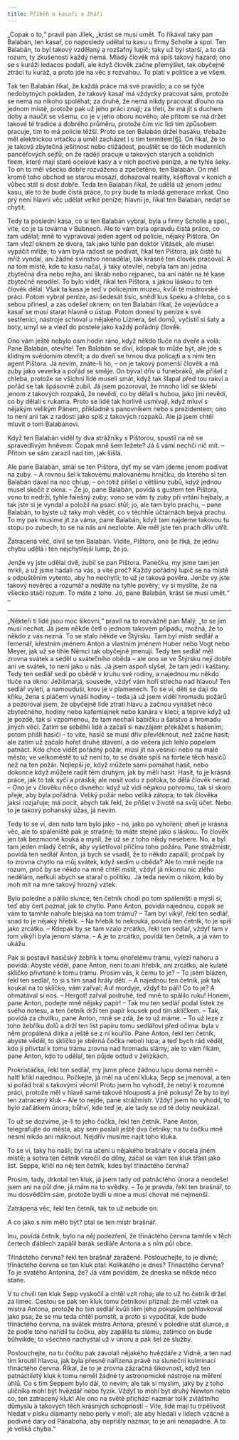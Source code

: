 ```yaml
---
title: Příběh o kasaři a žháři
---
```


„Copak o to,“ pravil pan Jílek, „krást se musí umět. To říkával taky pan Balabán, ten kasař, co naposledy udělal tu kasu u firmy Scholle a spol. Ten Balabán, to byl takový vzdělaný a rozšafný lupič; taky už byl starší, a to dá rozum, ty zkušenosti každý nemá. Mladý člověk má spíš takový hazard; ono se s kuráží ledacos podaří, ale když člověk začne přemýšlet, tak obyčejně ztrácí tu kuráž, a proto jde na věc s rozvahou. To platí v politice a ve všem.

Tak ten Balabán říkal, že každá práce má své pravidlo; a co se týče nedobytných pokladen, že takový kasař má vždycky pracovat sám, protože se nemá na nikoho spoléhat; za druhé, že nemá nikdy pracovat dlouho na jednom místě, protože pak už jeho práci znají; za třetí, že má jít s duchem doby a naučit se všemu, co je v jeho oboru nového; ale přitom se má držet takové té tradice a dobrého průměru, protože čím víc lidí tím způsobem pracuje, tím to má policie těžší. Proto se ten Balabán držel hasáku, třebaže měl elektrickou vrtačku a uměl zacházet i s tím termitem[\[6\]](../Text/povidky_z_druhe_kapsy_033.html#_ftn6). On říkal, že to je taková zbytečná ješitnost nebo ctižádost, pouštět se do těch moderních pancéřových sejfů; on že raději pracuje u takových starých a solidních firem, které mají staré ocelové kasy a v nich poctivé peníze, a ne tyhle šeky. To on to měl všecko dobře rozváženo a zpečetěno, ten Balabán. On měl kromě toho obchod se starou mosazí, dohazoval reality, kšeftoval v koních a vůbec stál si dost dobře. Teda ten Balabán říkal, že udělá už jenom jednu kasu, ale to že bude čistá práce, to prý bude ta mladá generace mrkat. Ono prý není hlavní věc udělat velké peníze; hlavní je, říkal ten Balabán, nedat se chytit.

Tedy ta poslední kasa, co si ten Balabán vybral, byla u firmy Scholle a spol., víte, co je ta továrna v Bubnech. Ale to vám byla opravdu čistá práce, co tam udělal; mně to vypravoval jeden agent od policie, nějaký Pištora. On tam vlezl oknem ze dvora, tak jako tuhle pan doktor Vitásek, ale musel vypáčit mříže; to vám byla radost se podívat, říkal ten Pištora, jak čistě tu mříž vyndal, ani žádné svinstvo nenadělal, tak krásně ten člověk pracoval. A na tom místě, kde tu kasu načal, ji taky otevřel; nebyla tam ani jedna zbytečná díra nebo rejha, ani škráb nebo rejpanec, ba ani nátěr na té kase zbytečně neodřel. To bylo vidět, říkal ten Pištora, s jakou láskou to ten člověk dělal. Však ta kasa je teď v policejním muzeu, kvůli té mistrovské práci. Potom vybral peníze, asi šedesát tisíc, snědl kus špeku a chleba, co s sebou přinesl, a zas odešel oknem; on ten Balabán říkal, že vojevůdce a kasař se musí starat hlavně o ústup. Potom donesl ty peníze k své sestřenici, nástroje schoval u nějakého Líznera, šel domů, vyčistil si šaty a boty, umyl se a vlezl do postele jako každý pořádný člověk.

Ono vám ještě nebylo osm hodin ráno, když někdo tluče na dveře a volá: Pane Balabán, otevřte! Ten Balabán se diví, kdopak to může být, ale jde s klidným svědomím otevřít; a do dveří se hrnou dva policajti a s nimi ten agent Pištora. Já nevím, znáte-li ho, – on je takový pomenší člověk a má zuby jako veverka a pořád se směje. On býval dřív u funebráků, ale přišel z chleba, protože se všichni lidé museli smát, když tak šlapal před tou rakví a pořád se tak špásovně zubil. Já jsem pozoroval, že mnoho lidí se šklebí jenom z takových rozpaků, že nevědí, co by dělali s hubou, jako jiní nevědí, co by dělali s rukama. Proto se lidé tak horlivě usmívají, když mluví s nějakým velikým Pánem, příkladně s panovníkem nebo s prezidentem; ono to není ani tak z radosti jako spíš z takových rozpaků. Ale já jsem chtěl mluvit o tom Balabánovi.

Když ten Balabán viděl ty dva strážníky s Pištorou, spustil na ně se spravedlivým hněvem: Čopak mně šem ležete? Já š vámi nechči nič mít. – Přitom se sám zarazil nad tím, jak šišlá.

Ale pane Balabán, smál se ten Pištora, dyť my se vám jdeme jenom podívat na zuby. – A rovnou šel k takovému malovanému hrníčku, do kterého si ten Balabán dával na noc chrup, – on totiž přišel o většinu zubů, když jednou musel skočit z okna. – Že jo, pane Balabán, povídá s gustem ten Pištora, vono to nedrží, tyhle falešný zuby; vono se vám ty zuby při vrtání hejbaly, a tak jste si je vyndal a položil na psací stůl; jo, ale tam bylo prachu, – pane Balabán, to byste už taky moh vědět, co v těchhle účtárnách bejvá prachu. To my pak musíme jít za váma, pane Balabán, když tam najdeme takovou tu stopu po zubech; to se na nás ani nezlobte. Ale měl jste ten prach dřív utřít.

Žatracená věč, divil se ten Balabán. Vidíte, Pištoro, ono še říká, že jednu chybu udělá i ten nejchytřejší lump, že jo.

Jenže vy jste udělal dvě, zubil se pan Pištora. Panečku, my jsme tam jen mrkli, a už jsme hádali na vás, a víte proč? Každý pořádný lupič se na místě s odpuštěním vytento, aby ho nechytli; to už je taková pověra. Jenže vy jste takový nevěrec a rozumář a nedáte na tyhle pověry; vy si myslíte, že na všecko stačí rozum. To máte z toho. Jo, pane Balabán, krást se musí umět.“ –

* * *

„Někteří ti lidé jsou moc šikovní,“ pravil na to rozvážně pan Malý, „to se jim musí nechat. Já jsem někde četl o jednom takovém případu, možná, že to někdo z vás nezná. To se stalo někde ve Štýrsku. Tam byl mistr sedlář a řemenář, křestním jménem Anton a vlastním jménem Huber nebo Vogt nebo Meyer, jak už se tihle Němci tak obyčejně jmenují. Tedy ten sedlář měl zrovna svátek a seděl u svátečního oběda – ale ono se ve Štýrsku nejí dobře ani ve svátek, to není jako u nás. Já jsem aspoň slyšel, že tam jedí i kaštany. Tedy ten sedlář sedí po obědě v kruhu své rodiny, a najednou mu někdo tluče na okno: Ježíšmarjá, sousede, vždyť vám hoří střecha nad hlavou! Ten sedlář vyletí, a namouduši, krov je v plamenech. To se ví, děti se dají do křiku, žena s pláčem vynáší hodiny – teda já už jsem viděl hromadu požárů a pozoroval jsem, že obyčejně lidé ztratí hlavu a začnou vynášet něco zbytečného, hodiny nebo kafemlejnek nebo kanára v kleci; a teprve když už je pozdě, tak si vzpomenou, že tam nechali babičku a šatstvo a hromadu jiných věcí. Zatím se seběhli lidé a začali si navzájem překážet s hašením; potom přišli hasiči – to víte, hasič se musí dřív převléknout, než začne hasit; ale zatím už začalo hořet druhé stavení, a do večera jich lehlo popelem patnáct. Kdo chce vidět pořádný požár, musí jít na vesnici nebo na malé město; ve velkoměstě to už není to, to se díváte spíš na fortele těch hasičů než na ten požár. Nejlepší je, když můžete sami pomáhat hasit, nebo dokonce když můžete radit těm druhým, jak by měli hasit. Hasit, to je krásná práce, jak to tak syčí a praská; ale nosit vodu z potoka, to dělá člověk nerad. – Ono je v člověku něco divného: když už vidí nějakou pohromu, tak si skoro přeje, aby byla pořádná. Veliký požár nebo veliká zátopa, to tak člověka jaksi rozjařuje; má pocit, abych tak řekl, že přišel v životě na svůj účet. Nebo to je takový pohanský úžas, já nevím.

Tedy to se ví, den nato tam bylo jako – no, jako po vyhoření; oheň je krásná věc, ale to spáleniště pak je strašné; to máte stejné jako s láskou. To člověk jen tak bezmocně kouká a myslí, že už se z toho nikdy nesebere. No, a byl tam jeden mladý četník, aby vyšetřoval příčinu toho požáru. Pane strážmistr, povídá ten sedlář Anton, já bych se vsadil, že to někdo zapálil; pročpak by to zrovna chytlo na můj svátek, když sedím u oběda? Ale to mně nejde na rozum, proč by se někdo na mně chtěl mstít, vždyť já nikomu nic zlého nedělám, neřkuli abych se staral o politiku. Já teda nevím o nikom, kdo by moh mít na mne takový hrozný vztek.

Bylo poledne a pálilo slunce; ten četník chodí po tom spáleništi a myslí si, teď aby čert poznal, jak to chytlo. Pane Anton, povídá najednou, copak se vám to tamhle nahoře blejská na tom trámu? – Tam byl vikýř, řekl ten sedlář, snad to je nějaký hřebík. – Na hřebík to nekouká, povídá ten četník, to je spíš jako zrcátko. – Kdepak by se tam vzalo zrcátko, řekl ten sedlář, vždyť tam v tom vikýři byla jenom sláma. – A je to zrcátko, povídá ten četník, a já vám to ukážu.

Pak si postavil hasičský žebřík k tomu ohořelému trámu, vylezl nahoru a povídá: Abyste věděl, pane Anton, není to ani hřebík, ani zrcátko, ale kulaté sklíčko přivrtané k tomu trámu. Prosím vás, k čemu to je? – To jsem blázen, řekl ten sedlář, to si s tím snad hrály děti. – A najednou ten četník, jak tak koukal na to sklíčko, vám zařval: Au! mordyje, vždyť to pálí! Co to je? A ohmatával si nos. – Hergot! zařval podruhé, teď mně to spálilo ruku! Honem, pane Anton, podejte mně nějaký papír! – Tak mu ten sedlář podal lístek ze svého notesu, a ten četník drží ten papír kousek pod tím sklíčkem. – Tak, povídá za chvilku, pane Anton, mně se zdá, že to už máme. – To už leze z toho žebříku dolů a drží ten list papíru tomu sedlářovi před očima: byla v něm propálená dírka a ještě se z ní kouřilo. Pane Anton, řekl ten četník, abyste věděl, to sklíčko je sběrná čočka neboli lupa; a teď bych rád věděl, kdo ji přivrtal k tomu trámu zrovna nad hromadu slámy; ale to vám říkám, pane Anton, kdo to udělal, ten půjde odtud v želízkách.

Prokristáčka, řekl ten sedlář, my jsme přece žádnou lupu doma neměli – halt! křikl najednou. Počkejte, já měl na učení kluka, Sepp se jmenoval, a ten si pořád hrál s takovými věcmi! Proto jsem ho vyhodil, že nebyl k rozumné práci, protože měl v hlavě samé takové hlouposti a jiné pokusy! Že by to byl ten zatracený kluk – Ale to nejde, pane strážmistr. Vždyť jsem ho vyhodil, to bylo začátkem února; bůhví, kde teď je, ale tady se od té doby neukázal.

To už se dozvíme, je-li to jeho čočka, řekl ten četník. Pane Anton, telegrafujte do města, aby sem poslali ještě dva četníky; na tu čočku mně nesmí nikdo ani máknout. Nejdřív musíme najít toho kluka.

To se ví, taky ho našli; byl na učení u nějakého brašnáře v docela jiném místě; a sotva ten četník vkročil do dílny, začal se vám ten kluk třást jako list. Seppe, křičí na něj ten četník, kdes byl třináctého června?

Prosím, tady, drkotal ten kluk, já jsem tady od patnáctého února a neodešel jsem ani na půl dne, já mám na to svědky. – To je pravda, řekl ten brašnář, to mu dosvědčím sám, protože bydlí u mne a musí chovat mé nejmenší.

Zatrápená věc, řekl ten četník, tak to už nebude on.

A co jako s ním mělo být? ptal se ten mistr brašnář.

Inu, povídá četník, bylo na něj podezření, že třináctého června tamhle v těch čertech ďáblech zapálil barák sedláře Antona a s ním půl obce.

Třináctého června? řekl ten brašnář zaraženě. Poslouchejte, to je divné; třináctého června se ten kluk ptal: Kolikátého je dnes? Třináctého června? To je svatého Antonína, že? Já vám povídám, že dneska se někde něco stane.

V tu chvíli ten kluk Sepp vyskočil a chtěl vzít roha; ale to už ho četník držel za límec. Cestou se pak ten kluk tomu četníkovi přiznal: že měl vztek na mistra Antona, protože ho ten sedlář kvůli těm jeho pokusům pohlavkoval jako psa; že se mu teda chtěl pomstít, a proto si vypočítal, kde bude třináctého června, na svátek mistra Antona, přesně v poledne stát slunce, a že podle toho nařídil tu čočku, aby zapálila tu slámu, zatímco on bude bůhvíkde; to všechno nachystal už v únoru a pak šel ze služby.

Poslouchejte, na tu čočku pak zavolali nějakého hvězdáře z Vídně, a ten nad tím kroutil hlavou, jak byla přesně nařízena právě na sluneční kulminaci třináctého června. Říkal, že to je zrovna zázračná šikovnost, když ten patnáctiletý kluk k tomu neměl žádné ty astronomické nástroje na měření úhlů. Co s tím Seppem bylo dál, to nevím; ale tak si myslím, jaký by z toho uličníka mohl být hvězdář nebo fyzik. Vždyť to mohl být druhý Newton nebo co, ten zatracený kluk! Ale ono na světě přichází nazmar tolik zvláštního důmyslu a takových těch krásných schopností – Víte, lidé mají tu trpělivost hledat v písku diamanty nebo perly v moři; ale aby hledali v lidech vzácné a podivné dary od Pánaboha, aby nepřišly nazmar, to je ani nenapadne. A to je veliká chyba.“

